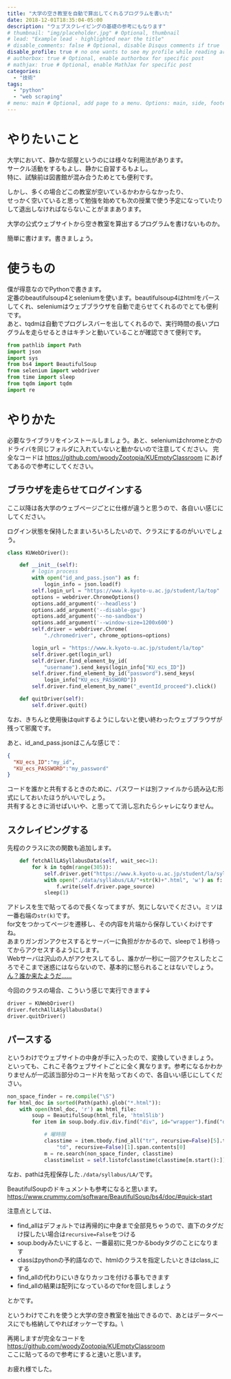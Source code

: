 ```yaml
---
title: "大学の空き教室を自動で算出してくれるプログラムを書いた"
date: 2018-12-01T18:35:04-05:00
description: "ウェブスクレイピングの基礎の参考にもなります"
# thumbnail: "img/placeholder.jpg" # Optional, thumbnail
# lead: "Example lead - highlighted near the title"
# disable_comments: false # Optional, disable Disqus comments if true
disable_profile: true # no one wants to see my profile while reading articles
# authorbox: true # Optional, enable authorbox for specific post
# mathjax: true # Optional, enable MathJax for specific post
categories:
  - "技術"
tags:
  - "python"
  - "web scraping"
# menu: main # Optional, add page to a menu. Options: main, side, footer
---
```


# やりたいこと
大学において、静かな部屋というのには様々な利用法があります。\
サークル活動をするもよし、静かに自習するもよし。\
特に、試験前は図書館が混み合うためとても便利です。

しかし、多くの場合どこの教室が空いているかわからなかったり、\
せっかく空いていると思って勉強を始めても次の授業で使う予定になっていたりして退出しなければならないことがままあります。

大学の公式ウェブサイトから空き教室を算出するプログラムを書けないものか。

簡単に書けます。書きましょう。

# 使うもの
僕が得意なのでPythonで書きます。\
定番のbeautifulsoup4とseleniumを使います。beautifulsoup4はhtmlをパースしてくれ、seleniumはウェブブラウザを自動で走らせてくれるのでとても便利です。\
あと、tqdmは自動でプログレスバーを出してくれるので、実行時間の長いプログラムを走らせるときはキチンと動いていることが確認できて便利です。
```import.py
from pathlib import Path
import json
import sys
from bs4 import BeautifulSoup
from selenium import webdriver
from time import sleep
from tqdm import tqdm
import re
```

# やりかた
必要なライブラリをインストールしましょう。あと、seleniumはchromeとかのドライバを同じフォルダに入れていないと動かないので注意してください。
完全なコードは
https://github.com/woodyZootopia/KUEmptyClassroom
にあげてあるので参考にしてください。

## ブラウザを走らせてログインする
ここ以降は各大学のウェブページごとに仕様が違うと思うので、各自いい感じにしてください。

ログイン状態を保持したままいろいろしたいので、クラスにするのがいいでしょう。
```KUWebDriverclass.py
class KUWebDriver():

    def __init__(self):
        # login process
        with open("id_and_pass.json") as f:
            login_info = json.load(f)
        self.login_url = "https://www.k.kyoto-u.ac.jp/student/la/top"
        options = webdriver.ChromeOptions()
        options.add_argument('--headless')
        options.add_argument('--disable-gpu')
        options.add_argument('--no-sandbox')
        options.add_argument('--window-size=1200x600')
        self.driver = webdriver.Chrome(
            "./chromedriver", chrome_options=options)

        login_url = "https://www.k.kyoto-u.ac.jp/student/la/top"
        self.driver.get(login_url)
        self.driver.find_element_by_id(
            "username").send_keys(login_info["KU_ecs_ID"])
        self.driver.find_element_by_id("password").send_keys(
            login_info["KU_ecs_PASSWORD"])
        self.driver.find_element_by_name("_eventId_proceed").click()

    def quitDriver(self):
        self.driver.quit()

```
なお、きちんと使用後はquitするようにしないと使い終わったウェブブラウザが残って邪魔です。

あと、id_and_pass.jsonはこんな感じで：
```id_and_pass.json
{
  "KU_ecs_ID":"my_id",
  "KU_ecs_PASSWORD":"my_password"
}
```
コードを誰かと共有するときのために、パスワードは別ファイルから読み込む形式にしておいたほうがいいでしょう。\
共有するときに消せばいいや、と思ってて消し忘れたらシャレになりません。

## スクレイピングする
先程のクラスに次の関数も追加します。
```fetchAllLASyllabusData.py
    def fetchAllLASyllabusData(self, wait_sec=1):
        for k in tqdm(range(305)):
            self.driver.get("https://www.k.kyoto-u.ac.jp/student/la/syllabus/detail?condition.courseType=&condition.seriesName=&condition.familyFieldName=&condition.lectureStatusNo=1&condition.langNum=&condition.semester=&condition.targetStudent=0&condition.courseTitle=&condition.courseTitleEn=&condition.teacherName=&condition.teacherNameEn=&condition.itemInPage=10&condition.syutyu=false&condition.lectureCode=&page="+str(k))
            with open("./data/syllabus/LA/"+str(k)+".html", 'w') as f:  # 0-indexed
                f.write(self.driver.page_source)
            sleep(1)
```
アドレスを生で貼ってるので長くなってますが、気にしないでください。ミソは一番右端の```str(k)```です。\
for文をつかってページを遷移し、その内容を片端から保存していくわけですね。\
あまりガンガンアクセスするとサーバーに負担がかかるので、sleepで１秒待ってからアクセスするようにします。\
Webサーバは沢山の人がアクセスしてるし、誰かが一秒に一回アクセスしたところでそこまで迷惑にはならないので、基本的に怒られることはないでしょう。
[ん？誰か来たようだ……](https://ja.wikipedia.org/wiki/岡崎市立中央図書館事件)

今回のクラスの場合、こういう感じで実行できます↓
```main.py
driver = KUWebDriver()
driver.fetchAllLASyllabusData()
driver.quitDriver()
```

## パースする
というわけでウェブサイトの中身が手に入ったので、変換していきましょう。
といっても、これこそ各ウェブサイトごとに全く異なります。参考になるかわかりませんが一応該当部分のコード片を貼っておくので、各自いい感じにしてください。
```parse.py
non_space_finder = re.compile("\S")
for html_doc in sorted(Path(path).glob("*.html")):
    with open(html_doc, 'r') as html_file:
        soup = BeautifulSoup(html_file, 'html5lib')
        for item in soup.body.div.div.find("div", id="wrapper").find("div", class_="contents")("center", recursive=False)[1].find_all("table", border="1"):

            # 曜時限
            classtime = item.tbody.find_all("tr", recursive=False)[5].tr(
                "td", recursive=False)[1].span.contents[0]
            m = re.search(non_space_finder, classtime)
            classtimelist = self.listofclasstime(classtime[m.start():])
```
なお、pathは先程保存した```./data/syllabus/LA/```です。

BeautifulSoupのドキュメントも参考になると思います。\
https://www.crummy.com/software/BeautifulSoup/bs4/doc/#quick-start

注意点としては、

- find_allはデフォルトでは再帰的に中身まで全部見ちゃうので、直下のタグだけ探したい場合は```recursive=False```をつける
- soup.bodyみたいにすると、一番最初に見つかるbodyタグのことになります
- classはpythonの予約語なので、htmlのクラスを指定したいときはclass_にする
- find_allの代わりにいきなりカッコを付ける事もできます
- find_allの結果は配列になっているのでforを回しましょう

とかです。

というわけでこれを使うと大学の空き教室を抽出できるので、あとはデータベースにでも格納してやればオッケーですね。\

再掲しますが完全なコードを\
https://github.com/woodyZootopia/KUEmptyClassroom \
ここに貼ってるので参考にすると速いと思います。

お疲れ様でした。
